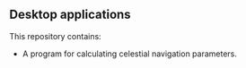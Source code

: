 ## Desktop applications
This repository contains:
- A program for calculating celestial navigation parameters.
